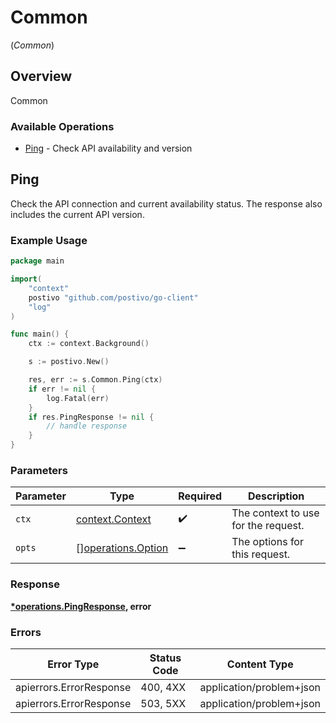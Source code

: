 # Common
(*Common*)

## Overview

Common

### Available Operations

* [Ping](#ping) - Check API availability and version

## Ping

Check the API connection and current availability status. The response also includes the current API version.

### Example Usage

<!-- UsageSnippet language="go" operationID="ping" method="get" path="/ping" -->
```go
package main

import(
	"context"
	postivo "github.com/postivo/go-client"
	"log"
)

func main() {
    ctx := context.Background()

    s := postivo.New()

    res, err := s.Common.Ping(ctx)
    if err != nil {
        log.Fatal(err)
    }
    if res.PingResponse != nil {
        // handle response
    }
}
```

### Parameters

| Parameter                                                | Type                                                     | Required                                                 | Description                                              |
| -------------------------------------------------------- | -------------------------------------------------------- | -------------------------------------------------------- | -------------------------------------------------------- |
| `ctx`                                                    | [context.Context](https://pkg.go.dev/context#Context)    | :heavy_check_mark:                                       | The context to use for the request.                      |
| `opts`                                                   | [][operations.Option](../../models/operations/option.md) | :heavy_minus_sign:                                       | The options for this request.                            |

### Response

**[*operations.PingResponse](../../models/operations/pingresponse.md), error**

### Errors

| Error Type               | Status Code              | Content Type             |
| ------------------------ | ------------------------ | ------------------------ |
| apierrors.ErrorResponse  | 400, 4XX                 | application/problem+json |
| apierrors.ErrorResponse  | 503, 5XX                 | application/problem+json |